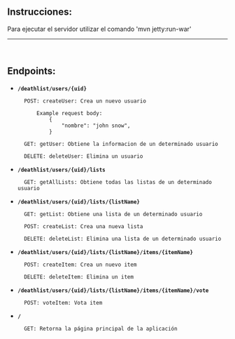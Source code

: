 
</br>

## Instrucciones:

Para ejecutar el servidor utilizar el comando 'mvn jetty:run-war'

---

</br>

## Endpoints:

* **`/deathlist/users/{uid}`**
  
        POST: createUser: Crea un nuevo usuario 
        
            Example request body:
                {
                    "nombre": "john snow",
                }
    
        GET: getUser: Obtiene la informacion de un determinado usuario
    
        DELETE: deleteUser: Elimina un usuario

* **`/deathlist/users/{uid}/lists`**

        GET: getAllLists: Obtiene todas las listas de un determinado usuario

* **`/deathlist/users/{uid}/lists/{listName}`**

        GET: getList: Obtiene una lista de un determinado usuario
	      
        POST: createList: Crea una nueva lista
	      
        DELETE: deleteList: Elimina una lista de un determinado usuario

* **`/deathlist/users/{uid}/lists/{listName}/items/{itemName}`**
	
        POST: createItem: Crea un nuevo item
	
        DELETE: deleteItem: Elimina un item
	
* **`/deathlist/users/{uid}/lists/{listName}/items/{itemName}/vote`**

        POST: voteItem: Vota item
	
* **`/`**
	
        GET: Retorna la página principal de la aplicación
 